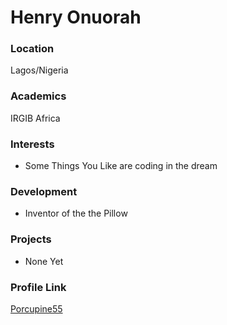 # Henry Onuorah

### Location

Lagos/Nigeria

### Academics

IRGIB Africa

### Interests

- Some Things You Like are coding in the dream

### Development

- Inventor of the the Pillow

### Projects

- None Yet

### Profile Link

[Porcupine55](https://github.com/henryemekaonuorah92)

